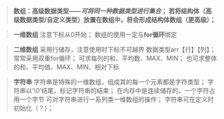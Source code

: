 >**数组：高级数据类型——*可将同一种数据类型进行集合*；
>若将结构体（高级数据类型/自定义类型）放置在数组中，将会形成结构体数组（更高级）；**


 >**一维数组**
 >注意下标从0开始；
 >数组的使用一定与**for循环**绑定

>**二维数组**
>采用行储存，注意使用时下标不可越界
>数据类型arr【行】【列】；常常采用双重for循环；
>可求每列的和、平均数、MAX、MIN；
>也可求整体的和、平均值、MAX、MIN、相对下标

>**字符串**
>字符串是特殊的一维数组，组成其的每一个元素都是字符类型；
>字符串以‘\0’结尾，标记字符串的结束；
>在内存中是连续储存的，一个字符占用一个字节
>可对字符串进行一系列类一维数组的操作；
>字符串可在定义时初始化（？）；
#



<!--stackedit_data:
eyJoaXN0b3J5IjpbMjA1MjE1MDQ2NiwtMTk0MjEwMjQyNSwtMT
gxMDg0MTc0OCw0NTc3NjUxMTAsNzIyMzIwNDIzLC0xMjkxMjAy
NDA3XX0=
-->